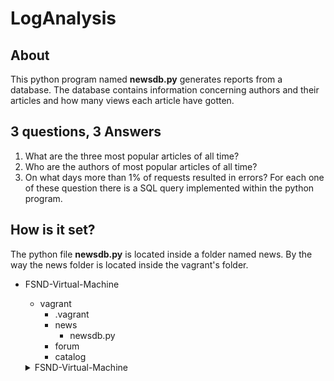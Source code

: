 # LogAnalysis
## About
This python program named **newsdb.py** generates reports from a database.
The database contains information concerning authors and their articles 
and how many views each article have gotten.
## 3 questions, 3 Answers
1. What are the three most popular articles of all time?
2. Who are the authors of most popular articles of all time?
3. On what days more than 1% of requests resulted in errors?
For each one of these question there is a SQL query implemented within the python program.
## How is it set?
The python file **newsdb.py** is located inside a folder named news.
By the way the news folder is located inside the vagrant's folder.
* FSND-Virtual-Machine
    * vagrant
        * .vagrant
        * news
          * newsdb.py
        * forum
        * catalog
        
   <details>
      <summary>FSND-Virtual-Machine</summary>
           <p>vagrant</p>
           <p>.vagrant</p>
       <details>
           <summary>news</summary>
           <p>newsdb.py</p>
        </details>                   
            <p>forum</p>
    </details>

  

